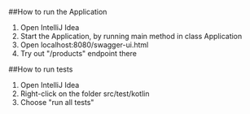 ##How to run the Application

1. Open IntelliJ Idea
2. Start the Application, by running main method in class Application
3. Open localhost:8080/swagger-ui.html
4. Try out "/products" endpoint there

##How to run tests
1. Open IntelliJ Idea
2. Right-click on the folder src/test/kotlin
3. Choose "run all tests"
